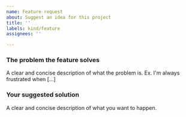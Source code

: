 ```yaml
---
name: Feature request
about: Suggest an idea for this project
title: ''
labels: kind/feature
assignees: ''

---
```


### The problem the feature solves

A clear and concise description of what the problem is. Ex. I'm always frustrated when [...]

### Your suggested solution

A clear and concise description of what you want to happen.

